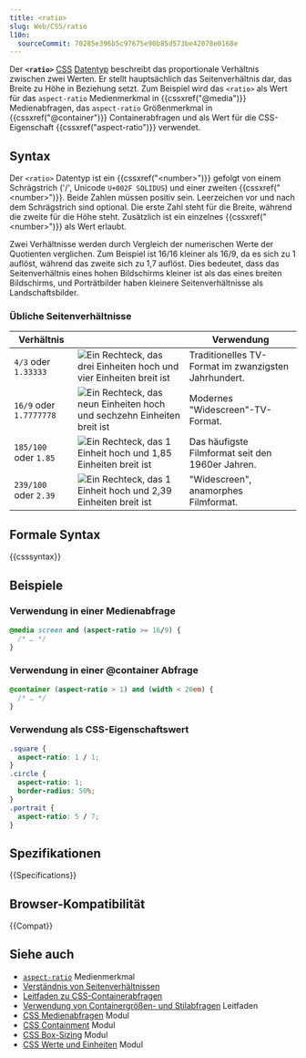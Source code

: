 ```yaml
---
title: <ratio>
slug: Web/CSS/ratio
l10n:
  sourceCommit: 70285e396b5c97675e90b85d573be42078e0168e
---
```


Der **`<ratio>`** [CSS](/de/docs/Web/CSS) [Datentyp](/de/docs/Web/CSS/CSS_values_and_units/CSS_data_types) beschreibt das proportionale Verhältnis zwischen zwei Werten. Er stellt hauptsächlich das Seitenverhältnis dar, das Breite zu Höhe in Beziehung setzt. Zum Beispiel wird das `<ratio>` als Wert für das `aspect-ratio` Medienmerkmal in {{cssxref("@media")}} Medienabfragen, das `aspect-ratio` Größenmerkmal in {{cssxref("@container")}} Containerabfragen und als Wert für die CSS-Eigenschaft {{cssxref("aspect-ratio")}} verwendet.

## Syntax

Der `<ratio>` Datentyp ist ein {{cssxref("&lt;number&gt;")}} gefolgt von einem Schrägstrich ('/', Unicode `U+002F SOLIDUS`) und einer zweiten {{cssxref("&lt;number&gt;")}}. Beide Zahlen müssen positiv sein. Leerzeichen vor und nach dem Schrägstrich sind optional. Die erste Zahl steht für die Breite, während die zweite für die Höhe steht. Zusätzlich ist ein einzelnes {{cssxref("&lt;number&gt;")}} als Wert erlaubt.

Zwei Verhältnisse werden durch Vergleich der numerischen Werte der Quotienten verglichen. Zum Beispiel ist 16/16 kleiner als 16/9, da es sich zu 1 auflöst, während das zweite sich zu 1,7 auflöst. Dies bedeutet, dass das Seitenverhältnis eines hohen Bildschirms kleiner ist als das eines breiten Bildschirms, und Porträtbilder haben kleinere Seitenverhältnisse als Landschaftsbilder.

### Übliche Seitenverhältnisse

| Verhältnis              |                                                                                          | Verwendung                                           |
| ----------------------- | ---------------------------------------------------------------------------------------- | ---------------------------------------------------- |
| `4/3` oder `1.33333`    | ![Ein Rechteck, das drei Einheiten hoch und vier Einheiten breit ist](ratio4_3.png)      | Traditionelles TV-Format im zwanzigsten Jahrhundert. |
| `16/9` oder `1.7777778` | ![Ein Rechteck, das neun Einheiten hoch und sechzehn Einheiten breit ist](ratio16_9.png) | Modernes "Widescreen"-TV-Format.                     |
| `185/100` oder `1.85`   | ![Ein Rechteck, das 1 Einheit hoch und 1,85 Einheiten breit ist](ratio1_1.85.png)        | Das häufigste Filmformat seit den 1960er Jahren.     |
| `239/100` oder `2.39`   | ![Ein Rechteck, das 1 Einheit hoch und 2,39 Einheiten breit ist](ratio1_2.39.png)        | "Widescreen", anamorphes Filmformat.                 |

## Formale Syntax

{{csssyntax}}

## Beispiele

### Verwendung in einer Medienabfrage

```css
@media screen and (aspect-ratio >= 16/9) {
  /* … */
}
```

### Verwendung in einer @container Abfrage

```css
@container (aspect-ratio > 1) and (width < 20em) {
  /* … */
}
```

### Verwendung als CSS-Eigenschaftswert

```css
.square {
  aspect-ratio: 1 / 1;
}
.circle {
  aspect-ratio: 1;
  border-radius: 50%;
}
.portrait {
  aspect-ratio: 5 / 7;
}
```

## Spezifikationen

{{Specifications}}

## Browser-Kompatibilität

{{Compat}}

## Siehe auch

- [`aspect-ratio`](/de/docs/Web/CSS/@media/aspect-ratio) Medienmerkmal
- [Verständnis von Seitenverhältnissen](/de/docs/Web/CSS/CSS_box_sizing/Understanding_aspect-ratio)
- [Leitfaden zu CSS-Containerabfragen](/de/docs/Web/CSS/CSS_containment/Container_queries)
- [Verwendung von Containergrößen- und Stilabfragen](/de/docs/Web/CSS/CSS_containment/Container_size_and_style_queries) Leitfaden
- [CSS Medienabfragen](/de/docs/Web/CSS/CSS_media_queries) Modul
- [CSS Containment](/de/docs/Web/CSS/CSS_containment) Modul
- [CSS Box-Sizing](/de/docs/Web/CSS/CSS_box_sizing) Modul
- [CSS Werte und Einheiten](/de/docs/Web/CSS/CSS_values_and_units) Modul
